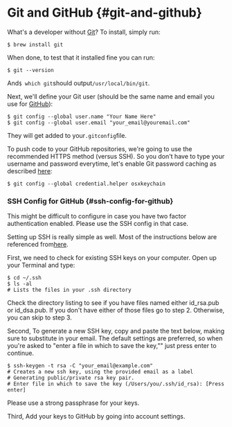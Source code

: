 # Git and GitHub {#git-and-github}

What's a developer without [Git](http://git-scm.com/)? To install, simply run:

```
$ brew install git
```

When done, to test that it installed fine you can run:

```
$ git --version
```

And`$ which git`should output`/usr/local/bin/git`.

Next, we'll define your Git user \(should be the same name and email you use for [GitHub](https://github.com/)\):

```
$ git config --global user.name "Your Name Here"
$ git config --global user.email "your_email@youremail.com"
```

They will get added to your`.gitconfig`file.

To push code to your GitHub repositories, we're going to use the recommended HTTPS method \(versus SSH\). So you don't have to type your username and password everytime, let's enable Git password caching as described [here](https://help.github.com/articles/set-up-git):

```
$ git config --global credential.helper osxkeychain
```

### SSH Config for GitHub {#ssh-config-for-github}

This might be difficult to configure in case you have two factor authentication enabled. Please use the SSH config in that case.

Setting up SSH is really simple as well. Most of the instructions below are referenced from[here](https://help.github.com/articles/generating-ssh-keys).

First, we need to check for existing SSH keys on your computer. Open up your Terminal and type:

```
$ cd ~/.ssh
$ ls -al
# Lists the files in your .ssh directory
```

Check the directory listing to see if you have files named either id\_rsa.pub or id\_dsa.pub. If you don't have either of those files go to step 2. Otherwise, you can skip to step 3.

Second, To generate a new SSH key, copy and paste the text below, making sure to substitute in your email. The default settings are preferred, so when you're asked to "enter a file in which to save the key,"" just press enter to continue.

```
$ ssh-keygen -t rsa -C "your_email@example.com"
# Creates a new ssh key, using the provided email as a label
# Generating public/private rsa key pair.
# Enter file in which to save the key (/Users/you/.ssh/id_rsa): [Press enter]
```

Please use a strong passphrase for your keys.

Third, Add your keys to GitHub by going into account settings.

